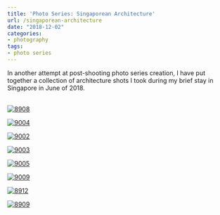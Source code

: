 ```yaml
---
title: 'Photo Series: Singaporean Architecture'
url: /singaporean-architecture
date: "2018-12-02"
categories:
- photography
tags:
- photo series
---
```


In another attempt at post-shooting photo series creation, I have put together a
collection of architecture shots I took during my brief stay in Singapore in
June of 2018.

</br>
<a href="https://www.flickr.com/gp/ss9679/82c85c"
	title="8908">
<img src="https://farm5.staticflickr.com/4832/31191762047_907b91899a_b.jpg"
	alt="8908"></a>
<!--more-->

<a href="https://www.flickr.com/gp/ss9679/7HQk7g"
	title="9004">
<img src="https://farm5.staticflickr.com/4848/31191766097_9762ec1ab1_b.jpg"
	alt="9004"></a>

<a href="https://www.flickr.com/gp/ss9679/3BngS1"
	title="9002">
<img src="https://farm5.staticflickr.com/4873/32259751248_857bb9ebed_b.jpg"
	alt="9002"></a>

<a href="https://www.flickr.com/gp/ss9679/80355D"
	title="9003">
<img src="https://farm5.staticflickr.com/4898/31191767197_1fd42f85c5_b.jpg"
	alt="9003"></a>

<a href="https://www.flickr.com/gp/ss9679/Ak1948"
	title="9005">
<img src="https://farm5.staticflickr.com/4840/32259751788_d9abdb5604_b.jpg"
	alt="9005"></a>

<a href="https://www.flickr.com/gp/ss9679/9PB897"
	title="9009">
<img src="https://farm5.staticflickr.com/4883/31191768317_6e4bc81e29_b.jpg"
	alt="9009"></a>

<a href="https://www.flickr.com/gp/ss9679/p1U7p9"
	title="8912">
<img src="https://farm5.staticflickr.com/4913/46080828982_ba041f6230_b.jpg"
	alt="8912"></a>

<a href="https://www.flickr.com/gp/ss9679/158354"
	title="8909">
<img src="https://farm5.staticflickr.com/4817/46080829332_c4eb4da763_b.jpg"
	alt="8909"></a>

